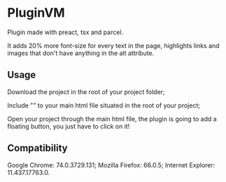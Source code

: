 # PluginVM

Plugin made with preact, tsx and parcel.

It adds 20% more font-size for every text in the page, highlights links and images that don't have anything in the alt attribute.

## Usage

Download the project in the root of your project folder;

Include "<script src="./src/app.tsx" defer></script>" to your main html file situated in the root of your project;

Open your project through the main html file, the plugin is going to add a floating button, you just have to click on it!

## Compatibility

Google Chrome: 74.0.3729.131;
Mozilla Firefox: 66.0.5;
Internet Explorer: 11.437.17763.0.
